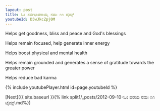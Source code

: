 ```yaml
---
layout: post
title: ಓಂ ಸರ್ವಭಾವನಾಯೈ ನಮಃ ೧೧ ಟೈಮ್ಸ್
youtubeId: D5wJkcZpj0M
---
```

 
 
Helps get goodness, bliss and peace and God's blessings
 
Helps remain focused, help generate inner energy 
 
Helps boost physical and mental health 
 
Helps remain grounded and generates a sense of gratitude towards the greater power 
 
Helps reduce bad karma
 
 
 
 


{% include youtubePlayer.html id=page.youtubeId %}
 
[Next]({{ site.baseurl }}{% link  split1/_posts/2012-09-10-ಓಂ ಹರಯ ನಮಃ ೧೧ ಟೈಮ್ಸ್.md%})
 
